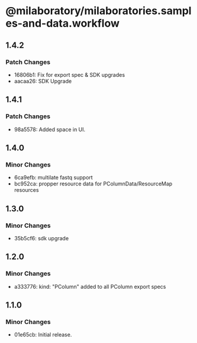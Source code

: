 # @milaboratory/milaboratories.samples-and-data.workflow

## 1.4.2

### Patch Changes

- 16806b1: Fix for export spec & SDK upgrades
- aacaa26: SDK Upgrade

## 1.4.1

### Patch Changes

- 98a5578: Added space in UI.

## 1.4.0

### Minor Changes

- 6ca9efb: multilate fastq support
- bc952ca: propper resource data for PColumnData/ResourceMap resources

## 1.3.0

### Minor Changes

- 35b5cf6: sdk upgrade

## 1.2.0

### Minor Changes

- a333776: kind: "PColumn" added to all PColumn export specs

## 1.1.0

### Minor Changes

- 01e65cb: Initial release.
